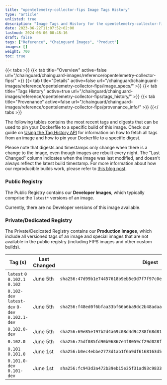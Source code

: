 ```yaml
---
title: "opentelemetry-collector-fips Image Tags History"
type: "article"
unlisted: true
description: "Image Tags and History for the opentelemetry-collector-fips Chainguard Image"
date: 2023-06-22T11:07:52+02:00
lastmod: 2024-06-06 00:48:16
draft: false
tags: ["Reference", "Chainguard Images", "Product"]
images: []
weight: 700
toc: true
---
```


{{< tabs >}}
{{< tab title="Overview" active=false url="/chainguard/chainguard-images/reference/opentelemetry-collector-fips/" >}}
{{< tab title="Details" active=false url="/chainguard/chainguard-images/reference/opentelemetry-collector-fips/image_specs/" >}}
{{< tab title="Tags History" active=true url="/chainguard/chainguard-images/reference/opentelemetry-collector-fips/tags_history/" >}}
{{< tab title="Provenance" active=false url="/chainguard/chainguard-images/reference/opentelemetry-collector-fips/provenance_info/" >}}
{{</ tabs >}}

The following tables contains the most recent tags and digests that can be used to pin your Dockerfile to a specific build of this image. Check our guide on [Using the Tag History API](/chainguard/chainguard-images/using-the-tag-history-api/) for information on how to fetch all tags from an image and how to pin your Dockerfile to a specific digest.

Please note that digests and timestamps only change when there is a change to the image, even though images are rebuilt every night. The "Last Changed" column indicates when the image was last modified, and doesn't always reflect the latest build timestamp. For more information about how our reproducible builds work, please refer to [this blog post](https://www.chainguard.dev/unchained/reproducing-chainguards-reproducible-image-builds).

### Public Registry
The Public Registry contains our **Developer Images**, which typically comprise the `latest*` versions of an image.

Currently, there are no Developer versions of this image available.

### Private/Dedicated Registry
The Private/Dedicated Registry contains our **Production Images**, which include all versioned tags of an image and special images that are not available in the public registry (including FIPS images and other custom builds).

| Tag (s)                                         | Last Changed | Digest                                                                    |
|-------------------------------------------------|--------------|---------------------------------------------------------------------------|
|  `latest` `0` `0.102.1` `0.102`                 | June 5th     | `sha256:47d99b1e74457618b9eb5e3d7f7f97c0e900e4cac4096d6c080cdaa3f7922883` |
|  `0.102-dev` `latest-dev` `0-dev` `0.102.1-dev` | June 5th     | `sha256:f48ed0f6bfaa33bf66b6ba9dc2b48adaa6db82f91bd0590a51cf86db99df6541` |
|  `0.102.0-dev`                                  | June 5th     | `sha256:69e85e197b2d4a69c08d4d9c238f68d816784c4f83ca1da5686a4c8444e64511` |
|  `0.102.0`                                      | June 5th     | `sha256:75df085fd90b96867e4f8059cf29d028f6178cdc6e554b63a4a05a9411ac8666` |
|  `0.101` `0.101.0`                              | June 1st     | `sha256:b0ec4ebbe2773d1ab1f6a9df6168163d530091f0db6105a02b25863117609e42` |
|  `0.101.0-dev` `0.101-dev`                      | June 1st     | `sha256:fc943d3a472b39eb15e35f31ad93c9833533084f144d67e1e27e1d85de11ac7d` |

